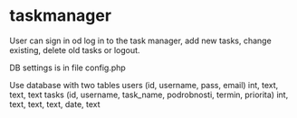 # taskmanager
User can sign in od log in to the task manager, add new tasks, change existing, delete old tasks or logout. 

DB settings is in file config.php

Use database with two tables
users (id, username, pass, email)
        int, text, text, text
tasks (id, username, task_name, podrobnosti, termin, priorita)
        int, text, text, text, date, text
